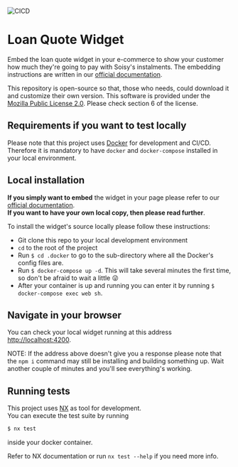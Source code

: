 ![CICD](https://github.com/soisy/loan-quote-widget/workflows/CICD/badge.svg)
 
# Loan Quote Widget
Embed the loan quote widget in your e-commerce to show your customer how much they're going to pay with Soisy's instalments.
The embedding instructions are written in our [official documentation](https://doc.soisy.it/).

This repository is open-source so that, those who needs, could download it and customize their own version.
This software is provided under the [Mozilla Public License 2.0](LICENSE). Please check section 6 of the license.



## Requirements if you want to test locally

Please note that this project uses [Docker](https://www.docker.com) for development and CI/CD.
Therefore it is mandatory to have `docker` and `docker-compose` installed in your local environment.


## Local installation

**If you simply want to embed** the widget in your page please refer to our [official documentation](https://doc.soisy.it/).  
**If you want to have your own local copy, then please read further**. 

To install the widget's source locally please follow these instructions:

  - Git clone this repo to your local development environment
  - `cd` to the root of the project
  - Run `$ cd .docker` to go to the sub-directory where all the Docker's config files are.
  - Run `$ docker-compose up -d`. This will take several minutes the first time, so don't be afraid to wait a little 😜
  - After your container is up and running you can enter it by running `$ docker-compose exec web sh`.

## Navigate in your browser

You can check your local widget running at this address [http://localhost:4200](http://localhost:4200).

NOTE: If the address above doesn't give you a response please note that the `npm i` command may still be installing and building something up. Wait another couple of minutes and you'll see everything's working.

## Running tests

This project uses [NX](https://nx.dev) as tool for development.  
You can execute the test suite by running
```sh
$ nx test
```
inside your docker container.

Refer to NX documentation or run `nx test --help` if you need more info.
